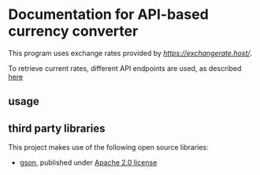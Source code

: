 # Documentation for API-based currency converter
This program uses exchange rates provided by *https://exchangerate.host/*.

To retrieve current rates, different API endpoints are used, as described [here](https://apipheny.io/foreign-exchange-rates-google-sheets/?utm_source=exchangerate.host)
## usage
## third party libraries
This project makes use of the following open source libraries:  
- [gson](https://mvnrepository.com/artifact/com.google.code.gson/gson/2.8.9), published under [Apache 2.0 license](https://www.apache.org/licenses/LICENSE-2.0.html) 